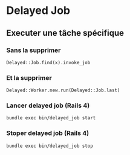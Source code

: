 Delayed Job
==

Executer une tâche spécifique
-

### Sans la supprimer #

    Delayed::Job.find(x).invoke_job

### Et la supprimer #

    Delayed::Worker.new.run(Delayed::Job.last)

### Lancer delayed job (Rails 4) #

    bundle exec bin/delayed_job start
    
### Stoper delayed job (Rails 4) #

    bundle exec bin/delayed_job stop
